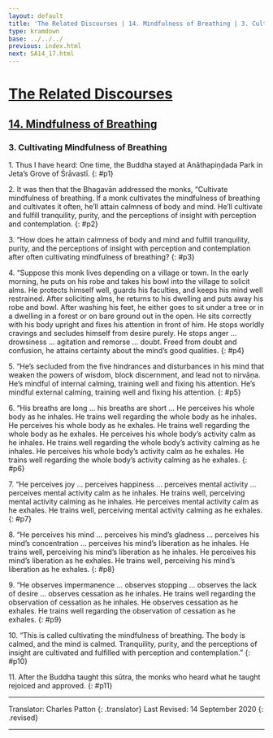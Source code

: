 ```yaml
---
layout: default
title: 'The Related Discourses | 14. Mindfulness of Breathing | 3. Cultivating Mindfulness of Breathing'
type: kramdown
base: ../../../
previous: index.html
next: SA14_17.html
---
```


# [The Related Discourses](../index.html)
## [14. Mindfulness of Breathing](index.html)
### 3. Cultivating Mindfulness of Breathing

1\. Thus I have heard: One time, the Buddha stayed at Anāthapiṇḍada Park in Jeta’s Grove of Śrāvastī.
{: #p1}

2\. It was then that the Bhagavān addressed the monks, “Cultivate mindfulness of breathing. If a monk cultivates the mindfulness of breathing and cultivates it often, he’ll attain calmness of body and mind. He’ll cultivate and fulfill tranquility, purity, and the perceptions of insight with perception and contemplation.
{: #p2}

3\. “How does he attain calmness of body and mind and fulfill tranquility, purity, and the perceptions of insight with perception and contemplation after often cultivating mindfulness of breathing?
{: #p3}

4\. “Suppose this monk lives depending on a village or town. In the early morning, he puts on his robe and takes his bowl into the village to solicit alms. He protects himself well, guards his faculties, and keeps his mind well restrained. After soliciting alms, he returns to his dwelling and puts away his robe and bowl. After washing his feet, he either goes to sit under a tree or in a dwelling in a forest or on bare ground out in the open. He sits correctly with his body upright and fixes his attention in front of him. He stops worldly cravings and secludes himself from desire purely. He stops anger … drowsiness … agitation and remorse … doubt. Freed from doubt and confusion, he attains certainty about the mind’s good qualities.
{: #p4}

5\. “He’s secluded from the five hindrances and disturbances in his mind that weaken the powers of wisdom, block discernment, and lead not to nirvāṇa. He’s mindful of internal calming, training well and fixing his attention. He’s mindful external calming, training well and fixing his attention.
{: #p5}

6\. “His breaths are long … his breaths are short … He perceives his whole body as he inhales. He trains well regarding the whole body as he inhales. He perceives his whole body as he exhales. He trains well regarding the whole body as he exhales. He perceives his whole body’s activity calm as he inhales. He trains well regarding the whole body’s activity calming as he inhales. He perceives his whole body’s activity calm as he exhales. He trains well regarding the whole body’s activity calming as he exhales.
{: #p6}

7\. “He perceives joy … perceives happiness … perceives mental activity … perceives mental activity calm as he inhales. He trains well, perceiving mental activity calming as he inhales. He perceives mental activity calm as he exhales. He trains well, perceiving mental activity calming as he exhales.
{: #p7}

8\. “He perceives his mind … perceives his mind’s gladness … perceives his mind’s concentration … perceives his mind’s liberation as he inhales. He trains well, perceiving his mind’s liberation as he inhales. He perceives his mind’s liberation as he exhales. He trains well, perceiving his mind’s liberation as he exhales.
{: #p8}

9\. “He observes impermanence … observes stopping … observes the lack of desire … observes cessation as he inhales. He trains well regarding the observation of cessation as he inhales. He observes cessation as he exhales. He trains well regarding the observation of cessation as he exhales.
{: #p9}

10\. “This is called cultivating the mindfulness of breathing. The body is calmed, and the mind is calmed. Tranquility, purity, and the perceptions of insight are cultivated and fulfilled with perception and contemplation.”
{: #p10}

11\. After the Buddha taught this sūtra, the monks who heard what he taught rejoiced and approved.
{: #p11}

---

Translator: Charles Patton
{: .translator}
Last Revised: 14 September 2020
{: .revised}

---
